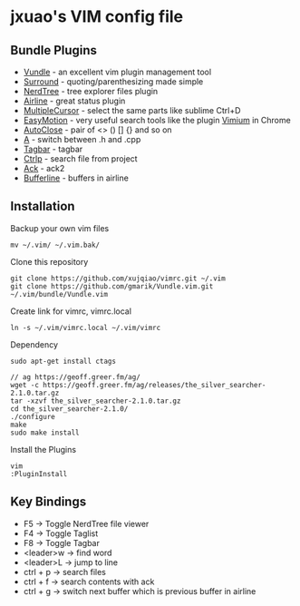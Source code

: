 jxuao's VIM config file
===============


## Bundle Plugins

* [Vundle][vundle] - an excellent vim plugin management tool
* [Surround][surround] - quoting/parenthesizing made simple
* [NerdTree][nerdTree] - tree explorer files plugin
* [Airline][airline] - great status plugin
* [MultipleCursor][multipleCursor] - select the same parts like sublime Ctrl+D
* [EasyMotion][easyMotion] - very useful search tools like the plugin [Vimium][vimium] in Chrome
* [AutoClose][autoClose] - pair of <> () [] {} and so on
* [A][a] - switch between .h and .cpp
* [Tagbar][tagbar] - tagbar
* [Ctrlp][ctrlp] - search file from project
* [Ack][ack] - ack2
* [Bufferline][bufferline] - buffers in airline

## Installation

Backup your own vim files
    
    mv ~/.vim/ ~/.vim.bak/

Clone this repository

    git clone https://github.com/xujqiao/vimrc.git ~/.vim
    git clone https://github.com/gmarik/Vundle.vim.git ~/.vim/bundle/Vundle.vim

Create link for vimrc, vimrc.local

    ln -s ~/.vim/vimrc.local ~/.vim/vimrc

Dependency

    sudo apt-get install ctags

    // ag https://geoff.greer.fm/ag/
    wget -c https://geoff.greer.fm/ag/releases/the_silver_searcher-2.1.0.tar.gz
    tar -xzvf the_silver_searcher-2.1.0.tar.gz
    cd the_silver_searcher-2.1.0/
    ./configure
    make
    sudo make install

Install the Plugins

    vim
    :PluginInstall

## Key Bindings

* F5 -> Toggle NerdTree file viewer
* F4 -> Toggle Taglist
* F8 -> Toggle Tagbar
* \<leader\>w -> find word
* \<leader\>L -> jump to line
* ctrl + p -> search files
* ctrl + f -> search contents with ack
* ctrl + g -> switch next buffer which is previous buffer in airline


[vundle]: https://github.com/gmarik/Vundle.vim "vundle"
[surround]: https://github.com/tpope/vim-surround "surround"
[nerdTree]: https://github.com/scrooloose/nerdtree "nerdTree"
[airline]: https://github.com/bling/vim-airline "airline"
[multipleCursor]: https://github.com/terryma/vim-multiple-cursors "multiple-cursors"
[easyMotion]: https://github.com/Lokaltog/vim-easymotion "easyMotion"
[autoClose]: https://github.com/Townk/vim-autoclose "autoClose"
[a]: https://github.com/vim-scripts/a.vim "a.vim"
[tagbar]: https://github.com/majutsushi/tagbar "tagbar"
[ctrlp]: https://github.com/kien/ctrlp.vim "ctrlp.vim"
[ack]: https://github.com/mileszs/ack.vim "ack.vim"
[bufferline]: https://github.com/bling/vim-bufferline "vim-bufferline.vim"

[vimium]: https://chrome.google.com/webstore/search/vimium?utm_source=chrome-ntp-icon "vimium"
